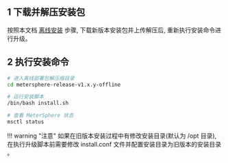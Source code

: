 
## 1 下载并解压安装包
按照本文档 [离线安装](./offline_installation.md) 步骤, 下载新版本安装包并上传解压后, 重新执行安装命令进行升级。

## 2 执行安装命令

```sh
# 进入离线部署包解压缩目录
cd metersphere-release-v1.x.y-offline

# 运行安装脚本
/bin/bash install.sh

# 查看 MeterSphere 状态
msctl status
```

!!! warning "注意"
    如果在旧版本安装过程中有修改安装目录(默认为 /opt 目录), 在执行升级脚本前需要修改 install.conf 文件并配置安装目录为旧版本的安装目录 。